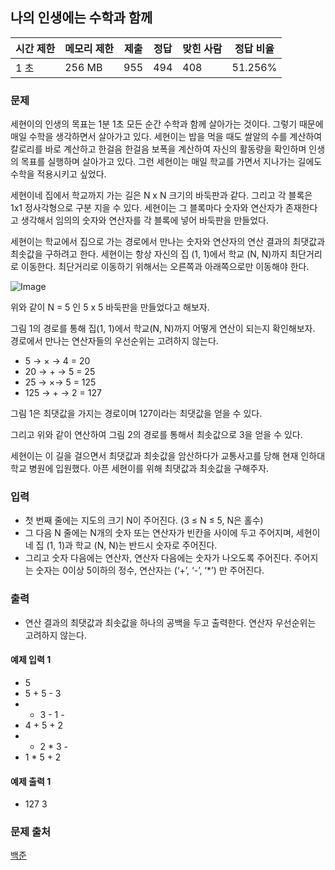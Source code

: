 ## 나의 인생에는 수학과 함께
 
|시간 제한|	메모리 제한|	제출|	정답|	맞힌 사람|	정답 비율|
|---|---|---|---|---|---|
|1 초|	256 MB|	955|	494|	408|	51.256%|

### 문제
세현이의 인생의 목표는 1분 1초 모든 순간 수학과 함께 살아가는 것이다. 그렇기 때문에 매일 수학을 생각하면서 살아가고 있다. 세현이는 밥을 먹을 때도 쌀알의 수를 계산하여 칼로리를 바로 계산하고 한걸음 한걸음 보폭을 계산하여 자신의 활동량을 확인하며 인생의 목표를 실행하며 살아가고 있다.  그런 세현이는 매일 학교를 가면서 지나가는 길에도 수학을 적용시키고 싶었다.

세현이네 집에서 학교까지 가는 길은 N x N 크기의 바둑판과 같다. 그리고 각 블록은 1x1 정사각형으로 구분 지을 수 있다. 세현이는 그 블록마다 숫자와 연산자가 존재한다고 생각해서 임의의 숫자와 연산자를 각 블록에 넣어 바둑판을 만들었다.

세현이는 학교에서 집으로 가는 경로에서 만나는 숫자와 연산자의 연산 결과의 최댓값과 최솟값을 구하려고 한다. 세현이는 항상 자신의 집 (1, 1)에서 학교 (N, N)까지 최단거리로 이동한다. 최단거리로 이동하기 위해서는 오른쪽과 아래쪽으로만 이동해야 한다.

![Image](https://upload.acmicpc.net/52b1ed3b-b434-4cb7-b532-ce8658764c08/-/preview/)

위와 같이 N = 5 인 5 x 5 바둑판을 만들었다고 해보자.

그림 1의 경로를 통해 집(1, 1)에서 학교(N, N)까지 어떻게 연산이 되는지 확인해보자. 경로에서 만나는 연산자들의 우선순위는 고려하지 않는다.

 - 5 → × → 4 = 20
 - 20 → + → 5 = 25
 - 25 → ×→ 5 = 125
 - 125 → + → 2 = 127

그림 1은 최댓값을 가지는 경로이며 127이라는 최댓값을 얻을 수 있다.

그리고 위와 같이 연산하여 그림 2의 경로를 통해서 최솟값으로 3을 얻을 수 있다.

세현이는 이 길을 걸으면서 최댓값과 최솟값을 암산하다가 교통사고를 당해 현재 인하대학교 병원에 입원했다. 아픈 세현이를 위해 최댓값과 최솟값을 구해주자.

### 입력
- 첫 번째 줄에는 지도의 크기 N이 주어진다. (3 ≤ N ≤ 5, N은 홀수) 
- 그 다음 N 줄에는 N개의 숫자 또는 연산자가 빈칸을 사이에 두고 주어지며, 세현이네 집 (1, 1)과 학교 (N, N)는 반드시 숫자로 주어진다.
- 그리고 숫자 다음에는 연산자, 연산자 다음에는 숫자가 나오도록 주어진다. 주어지는 숫자는 0이상 5이하의 정수, 연산자는 (‘+’, ‘-’, ‘*’) 만 주어진다.

### 출력
- 연산 결과의 최댓값과 최솟값을 하나의 공백을 두고 출력한다. 연산자 우선순위는 고려하지 않는다.

#### 예제 입력 1 
- 5
- 5 + 5 - 3
- * 3 - 1 -
- 4 + 5 + 2
- - 2 * 3 -
- 1 * 5 + 2

#### 예제 출력 1 
- 127 3

### 문제 출처
[백준](https://www.acmicpc.net/problem/17265)